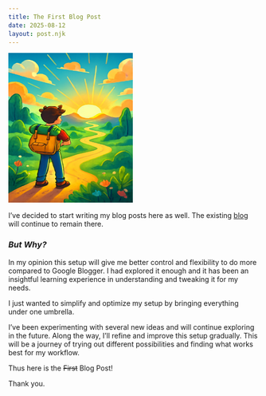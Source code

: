 ```yaml
---
title: The First Blog Post
date: 2025-08-12
layout: post.njk
---
```


<img src='/assets/images/new-journey.png' height='300px' width='250px' />

I’ve decided to start writing my blog posts here as well. The existing [blog](https://www.blog.akashthakare.com/) will continue to remain there.

### _But Why?_

In my opinion this setup will give me better control and flexibility to do more compared to Google Blogger. I had explored it enough and it has been an insightful learning experience in understanding and tweaking it for my needs.

I just wanted to simplify and optimize my setup by bringing everything under one umbrella.

I’ve been experimenting with several new ideas and will continue exploring in the future. Along the way, I’ll refine and improve this setup gradually. This will be a journey of trying out different possibilities and finding what works best for my workflow.

Thus here is the ~~First~~ Blog Post!

Thank you.
